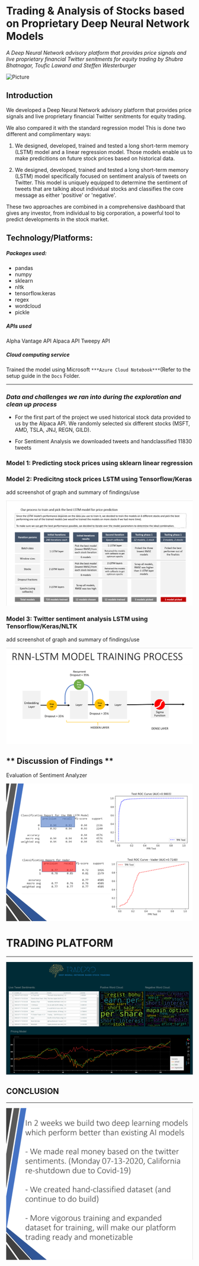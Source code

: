 # Trading & Analysis of Stocks based on Proprietary Deep Neural Network Models

*A Deep Neural Network advisory platform that provides price signals and live proprietary financial Twitter senitments for equity trading by Shubra Bhatnagar, Toufic Lawand and Steffen Westerburger* 

![Picture](https://s3.amazonaws.com/prod-www-blackline-com/blog/wp-content/uploads/2019/01/29163118/A-Conversation-With-BlackLines-Machine-Learning-Experts.jpg)

## **Introduction** 

We developed a Deep Neural Network advisory platform that provides price signals and live proprietary financial Twitter senitments for equity trading.

We also compared it with the standard regression model
This is done two different and complimentary ways:

1) We designed, developed, trained and tested a long short-term memory (LSTM) model and a linear regression model. Those models enable us to make predicitions on future stock prices based on historical data.

2) We designed, developed, trained and tested a long short-term memory (LSTM) model  specifically focused on sentiment analysis of tweets on Twitter. This model is uniquely equipped to determine the sentiment of tweets that are talking about individual stocks and classifies the core message as either 'positive' or 'negative'.

These two approaches are combined in a comprehensive dashboard that gives any investor, from individual to big corporation, a powerful tool to predict developments in the stock market.




## **Technology/Platforms:** 

##### Packages used:


- pandas
- numpy
- sklearn
- nltk
- tensorflow.keras
- regex
- wordcloud
- pickle

##### APIs used

Alpha Vantage API
Alpaca API
Tweepy API

##### Cloud computing service
Trained the model using Microsoft `***Azure Cloud Notebook***`(Refer to the setup guide in the `Docs` Folder.


---

### *Data and challenges we ran into during the exploration and clean up process*

- For the first part of the project we used historical stock data provided to us by the Alpaca API. We randomly selected six different stocks (MSFT, AMD, TSLA, JNJ, REGN, GILD). 

- For Sentiment Analysis we downloaded tweets and handclassified 11830 tweets


### **Model 1: Predicting stock prices using sklearn linear regression**



### **Model 2: Predicitng stock prices LSTM using Tensorflow/Keras**
add screenshot of graph and summary of findings/use

![PricingModelTraining](Images/PricingModelTraining.png)

### **Model 3: Twitter sentiment analysis LSTM using Tensorflow/Keras/NLTK**
add screenshot of graph and summary of findings/use

![SentimentAnalysis](Images/LSTM-SentimentAnalysis.png)

## ** Discussion of Findings **
Evaluation of Sentiment Analyzer

![Comparison_of_Models](Images/comparison_rnn_vader.png)

# TRADING PLATFORM
---

![Dashboard](Images/Dashboard.png)

## CONCLUSION
---


![Dashboard](Images/Conclusion.png)


















